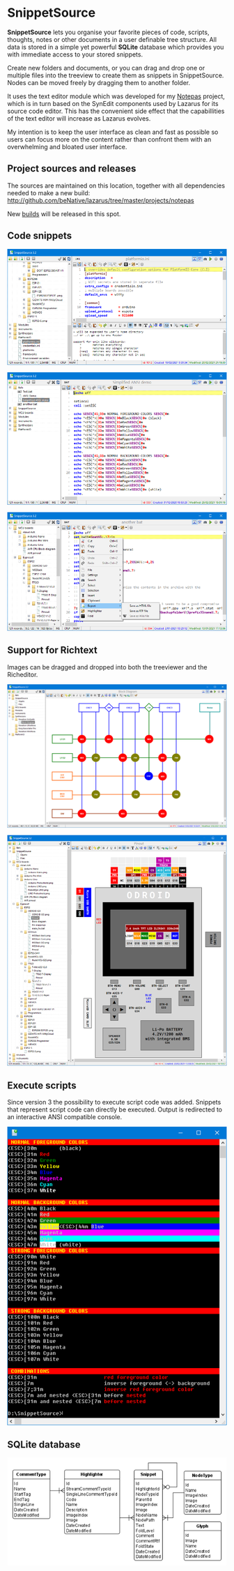 # SnippetSource

**SnippetSource** lets you organise your favorite pieces of code, scripts, thoughts, notes or other documents in a user definable tree structure. 
All data is stored in a simple yet powerful **SQLite** database which provides you with immediate access to your stored snippets.   

Create new folders and documents, or you can drag and drop one or multiple files into the treeview to create them as snippets in SnippetSource. Nodes can be moved freely by dragging them to another folder. 

It uses the text editor module which was developed for my [Notepas](https://github.com/beNative/Notepas) project, which is in turn based on the SynEdit components used by Lazarus for its source code editor. This has the convenient side effect that the capabillities of the text editor will increase as Lazarus evolves.

My intention is to keep the user interface as clean and fast as possible so users can focus more on the content rather than confront them with an overwhelming and bloated user interface.

## Project sources and releases

The sources are maintained on this location, together with all dependencies needed to make a new build: http://github.com/beNative/lazarus/tree/master/projects/notepas

New [builds](https://github.com/beNative/SnippetSource/releases) will be released in this spot.

## Code snippets

![SnippetSource](https://github.com/beNative/lazarus/blob/master/projects/snippetsource/images/SnippetSource2.png)

![SnippetSource](https://github.com/beNative/lazarus/blob/master/projects/snippetsource/images/SnippetSource3.png)

![SnippetSource](https://github.com/beNative/lazarus/blob/master/projects/snippetsource/images/SnippetSource.EditorMenu.png)

## Support for Richtext

Images can be dragged and dropped into both the treeviewer and the Richeditor.

![SnippetSource](https://github.com/beNative/lazarus/blob/master/projects/snippetsource/images/SnippetSource.png)

![SnippetSource](https://github.com/beNative/lazarus/blob/master/projects/snippetsource/images/SnippetSource1.png)

## Execute scripts

Since version 3 the possibility to execute script code was added. Snippets that represent script code can directly be executed. Output is redirected to an interactive ANSI compatible console.

![SnippetSource](https://github.com/beNative/lazarus/blob/master/projects/snippetsource/images/SnippetSource.ConsoleOutput.png)

## SQLite database

![ERD](https://github.com/beNative/lazarus/blob/master/projects/snippetsource/documents/snippetsource-snippets.png)
